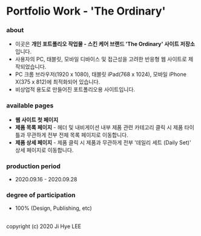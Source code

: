 # Portfolio Work - 'The Ordinary'

### about
- 이곳은 **개인 포트폴리오 작업물 - 스킨 케어 브랜드 'The Ordinary' 사이트  저장소**입니다.
- 사용자의 PC, 태블릿, 모바일 디바이스 및 접근성을 고려한 반응형 웹 사이트로 제작되었습니다.
- PC 크롬 브라우저(1920 x 1080), 태블릿 iPad(768 x 1024), 모바일 iPhone X(375 x 812)에 최적화되어 있습니다.
- 비상업적 용도로 만들어진 포트폴리오용 사이트입니다.

### available pages
- **웹 사이트 첫 페이지**
- **제품 목록 페이지** - 헤더 및 내비게이션 내부 제품 관련 카테고리 클릭 시 제품 타이틀과 무관하게 전부 전체 목록 페이지로 이동합니다.
- **제품 상세 페이지** - 제품 클릭 시 제품과 무관하게 전부 '데일리 세트 (Daily Set)' 상세 페이지로 이동합니다.

### production period
- 2020.09.16 - 2020.09.28

### degree of participation
- 100% (Design, Publishing, etc)

<br>
copyright (c) 2020 Ji Hye LEE
